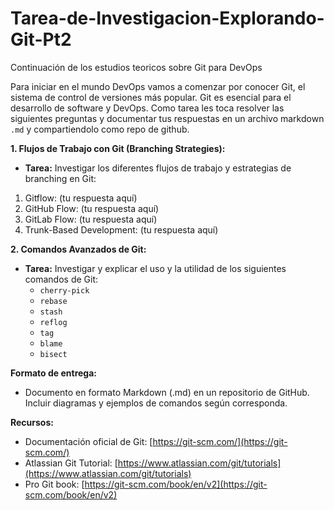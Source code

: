 # Tarea-de-Investigacion-Explorando-Git-Pt2
Continuación de los estudios teoricos sobre Git para DevOps

Para iniciar en el mundo DevOps vamos a comenzar por conocer Git, el sistema de control de versiones más popular. Git es esencial para el desarrollo de software y DevOps.  Como tarea les toca resolver las siguientes preguntas y documentar tus respuestas en un archivo markdown `.md` y compartiendolo como repo de github.

**1. Flujos de Trabajo con Git (Branching Strategies):**

* **Tarea:** Investigar los diferentes flujos de trabajo y estrategias de branching en Git:
1. Gitflow: (tu respuesta aquí)
2. GitHub Flow: (tu respuesta aquí)
3. GitLab Flow: (tu respuesta aquí)
4. Trunk-Based Development: (tu respuesta aquí)

**2.  Comandos Avanzados de Git:**

* **Tarea:** Investigar y explicar el uso y la utilidad de los siguientes comandos de Git:
    * `cherry-pick` 
    * `rebase`
    * `stash`
    * `reflog`
    * `tag`
    * `blame`
    * `bisect`

**Formato de entrega:**

* Documento en formato Markdown (.md) en un repositorio de GitHub.  Incluir diagramas y ejemplos de comandos según corresponda.

**Recursos:**

* Documentación oficial de Git: [https://git-scm.com/](https://git-scm.com/)
* Atlassian Git Tutorial: [https://www.atlassian.com/git/tutorials](https://www.atlassian.com/git/tutorials)
* Pro Git book: [https://git-scm.com/book/en/v2](https://git-scm.com/book/en/v2)
